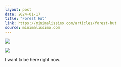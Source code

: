 ```yaml
---
layout: post
date: 2024-01-17
title: "Forest Hut"
link: https://minimalissimo.com/articles/forest-hut
source: minimalissimo.com
---
```

![](https://minimalissimo.com/content/articles/16/8_forest-hut/forest-hut-1.jpg)

![](https://minimalissimo.com/content/articles/16/8_forest-hut/forest-hut-8.jpg)

I want to be here right now.
